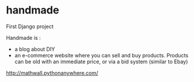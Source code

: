 # handmade

First Django project

Handmade is :
- a blog about DIY
- an e-commerce website where you can sell and buy products. Products can be old with an immediate price, or via a bid system (similar to Ebay)

http://mathwall.pythonanywhere.com/
